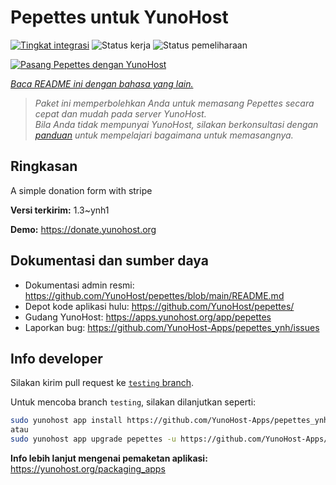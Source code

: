 <!--
N.B.: README ini dibuat secara otomatis oleh <https://github.com/YunoHost/apps/tree/master/tools/readme_generator>
Ini TIDAK boleh diedit dengan tangan.
-->

# Pepettes untuk YunoHost

[![Tingkat integrasi](https://apps.yunohost.org/badge/integration/pepettes)](https://ci-apps.yunohost.org/ci/apps/pepettes/)
![Status kerja](https://apps.yunohost.org/badge/state/pepettes)
![Status pemeliharaan](https://apps.yunohost.org/badge/maintained/pepettes)

[![Pasang Pepettes dengan YunoHost](https://install-app.yunohost.org/install-with-yunohost.svg)](https://install-app.yunohost.org/?app=pepettes)

*[Baca README ini dengan bahasa yang lain.](./ALL_README.md)*

> *Paket ini memperbolehkan Anda untuk memasang Pepettes secara cepat dan mudah pada server YunoHost.*  
> *Bila Anda tidak mempunyai YunoHost, silakan berkonsultasi dengan [panduan](https://yunohost.org/install) untuk mempelajari bagaimana untuk memasangnya.*

## Ringkasan

A simple donation form with stripe

**Versi terkirim:** 1.3~ynh1

**Demo:** <https://donate.yunohost.org>
## Dokumentasi dan sumber daya

- Dokumentasi admin resmi: <https://github.com/YunoHost/pepettes/blob/main/README.md>
- Depot kode aplikasi hulu: <https://github.com/YunoHost/pepettes/>
- Gudang YunoHost: <https://apps.yunohost.org/app/pepettes>
- Laporkan bug: <https://github.com/YunoHost-Apps/pepettes_ynh/issues>

## Info developer

Silakan kirim pull request ke [`testing` branch](https://github.com/YunoHost-Apps/pepettes_ynh/tree/testing).

Untuk mencoba branch `testing`, silakan dilanjutkan seperti:

```bash
sudo yunohost app install https://github.com/YunoHost-Apps/pepettes_ynh/tree/testing --debug
atau
sudo yunohost app upgrade pepettes -u https://github.com/YunoHost-Apps/pepettes_ynh/tree/testing --debug
```

**Info lebih lanjut mengenai pemaketan aplikasi:** <https://yunohost.org/packaging_apps>
